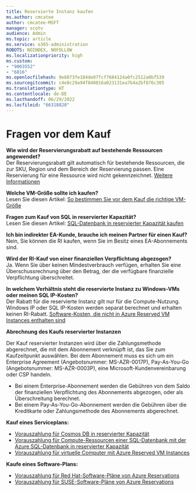 ```yaml
---
title: Reservierte Instanz kaufen
ms.author: cmcatee
author: cmcatee-MSFT
manager: scotv
audience: Admin
ms.topic: article
ms.service: o365-administration
ROBOTS: NOINDEX, NOFOLLOW
ms.localizationpriority: high
ms.custom:
- "9003552"
- "6816"
ms.openlocfilehash: 9e8873fe184de07fcf7684124a0fc2512a0bf539
ms.sourcegitcommit: c4e8c29a94f840816a023131ea7b4a2bf876c305
ms.translationtype: HT
ms.contentlocale: de-DE
ms.lasthandoff: 06/29/2022
ms.locfileid: "66318820"
---
```

# <a name="questions-before-purchase"></a>Fragen vor dem Kauf

**Wie wird der Reservierungsrabatt auf bestehende Ressourcen angewendet?**  
Der Reservierungsrabatt gilt automatisch für bestehende Ressourcen, die zur SKU, Region und dem Bereich der Reservierung passen. Eine Reservierung für eine Ressource wird nicht gekennzeichnet. [Weitere Informationen](https://docs.microsoft.com/azure/cost-management-billing/reservations/save-compute-costs-reservations?WT.mc_id=Portal-Microsoft_Azure_Support#how-reservation-discount-is-applied) 

**Welche VM-Größe sollte ich kaufen?**  
Lesen Sie diesen Artikel: [So bestimmen Sie vor dem Kauf die richtige VM-Größe](https://docs.microsoft.com/azure/virtual-machines/windows/prepay-reserved-vm-instances?toc=/azure/billing/TOC.json&WT.mc_id=Portal-Microsoft_Azure_Support#determine-the-right-vm-size-before-you-buy)

**Fragen zum Kauf von SQL in reservierter Kapazität?**  
Lesen Sie diesen Artikel: [SQL-Datenbank in reservierter Kapazität kaufen](https://docs.microsoft.com/azure/sql-database/sql-database-reserved-capacity?toc=/azure/billing/TOC.json&WT.mc_id=Portal-Microsoft_Azure_Support#buy-sql-database-reserved-capacity)

**Ich bin indirekter EA-Kunde, brauche ich meinen Partner für einen Kauf?**  
Nein, Sie können die RI kaufen, wenn Sie im Besitz eines EA-Abonnements sind.

**Wird der RI-Kauf von einer finanziellen Verpflichtung abgezogen?**  
Ja. Wenn Sie über keinen Mindestverbrauch verfügen, erhalten Sie eine Überschussrechnung über den Betrag, der die verfügbare finanzielle Verpflichtung überschreitet.

**In welchem Verhältnis steht die reservierte Instanz zu Windows-VMs oder meinen SQL IP-Kosten?**  
Der Rabatt für die reservierte Instanz gilt nur für die Compute-Nutzung. Windows IP oder SQL IP-Kosten werden separat berechnet und erhalten keinen RI-Rabatt. [Software-Kosten, die nicht in Azure Reserved VM Instances enthalten sind](https://docs.microsoft.com/azure/billing/billing-reserved-instance-windows-software-costs?WT.mc_id=Portal-Microsoft_Azure_Support)  
      
**Abrechnung des Kaufs reservierter Instanzen**  
      
Der Kauf reservierter Instanzen wird über die Zahlungsmethode abgerechnet, die mit dem Abonnement verknüpft ist, das Sie zum Kaufzeitpunkt auswählen. Bei dem Abonnement muss es sich um ein Enterprise Agreement (Angebotsnummer: MS-AZR-0017P), Pay-As-You-Go (Angebotsnummer: MS-AZR-0003P), eine Microsoft-Kundenvereinbarung oder CSP handeln.

-   Bei einem Enterprise-Abonnement werden die Gebühren von dem Saldo der finanziellen Verpflichtung des Abonnements abgezogen, oder als Überschreitung berechnet.
-   Bei einem Pay-As-You-Go-Abonnement werden die Gebühren über die Kreditkarte oder Zahlungsmethode des Abonnements abgerechnet.

**Kauf eines Serviceplans:**

-   [Vorauszahlung für Cosmos DB in reservierter Kapazität](https://docs.microsoft.com/azure/cosmos-db/cosmos-db-reserved-capacity?WT.mc_id=Portal-Microsoft_Azure_Support)
-   [Vorauszahlung für Compute-Ressourcen einer SQL-Datenbank mit der Azure SQL-Datenbank in reservierter Kapazität](https://docs.microsoft.com/azure/sql-database/sql-database-reserved-capacity?WT.mc_id=Portal-Microsoft_Azure_Support)
-   [Vorauszahlung für virtuelle Computer mit Azure Reserved VM Instances](https://docs.microsoft.com/azure/virtual-machines/windows/prepay-reserved-vm-instances?WT.mc_id=Portal-Microsoft_Azure_Support)

**Kaufe eines Software-Plans:**

-   [Vorauszahlung für Red Hat-Software-Pläne von Azure Reservations](https://docs.microsoft.com/azure/virtual-machines/linux/prepay-rhel-software-charges?WT.mc_id=Portal-Microsoft_Azure_Support)
-   [Vorauszahlung für SUSE-Software-Pläne von Azure Reservations](https://docs.microsoft.com/azure/virtual-machines/linux/prepay-suse-software-charges?WT.mc_id=Portal-Microsoft_Azure_Support)